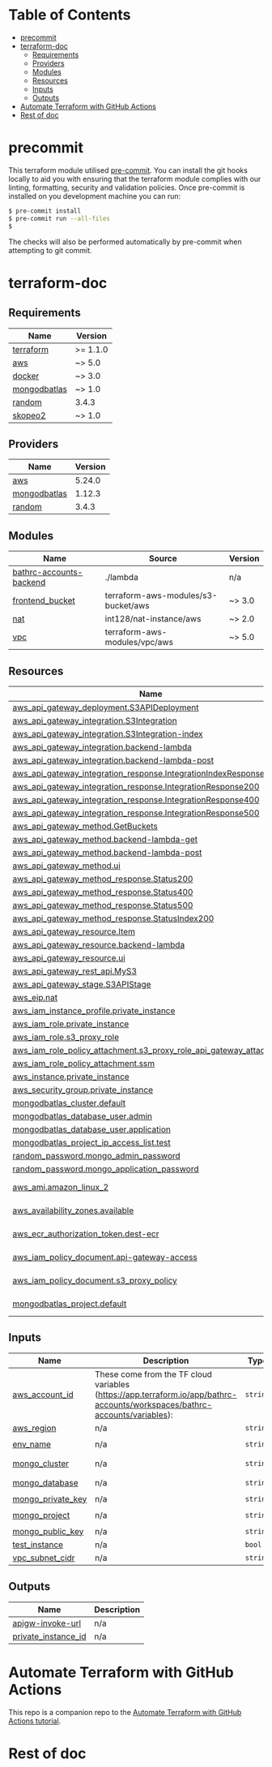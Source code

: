 # Table of Contents

<!-- Line above is skipped in pre-commit md-toc -->
<!--TOC-->

- [precommit](#precommit)
- [terraform-doc](#terraform-doc)
  - [Requirements](#requirements)
  - [Providers](#providers)
  - [Modules](#modules)
  - [Resources](#resources)
  - [Inputs](#inputs)
  - [Outputs](#outputs)
- [Automate Terraform with GitHub Actions](#automate-terraform-with-github-actions)
- [Rest of doc](#rest-of-doc)

<!--TOC-->

# precommit

This terraform module utilised [pre-commit](https://pre-commit.com/). You can install the git hooks locally to aid you with ensuring that the terraform module complies with our linting, formatting, security and validation policies. Once pre-commit is installed on you development machine you can run:

``` bash
$ pre-commit install
$ pre-commit run --all-files
$
```

The checks will also be performed automatically by pre-commit when attempting to git commit.

# terraform-doc

<!-- BEGINNING OF PRE-COMMIT-TERRAFORM DOCS HOOK -->
## Requirements

| Name | Version |
|------|---------|
| <a name="requirement_terraform"></a> [terraform](#requirement\_terraform) | >= 1.1.0 |
| <a name="requirement_aws"></a> [aws](#requirement\_aws) | ~> 5.0 |
| <a name="requirement_docker"></a> [docker](#requirement\_docker) | ~> 3.0 |
| <a name="requirement_mongodbatlas"></a> [mongodbatlas](#requirement\_mongodbatlas) | ~> 1.0 |
| <a name="requirement_random"></a> [random](#requirement\_random) | 3.4.3 |
| <a name="requirement_skopeo2"></a> [skopeo2](#requirement\_skopeo2) | ~> 1.0 |

## Providers

| Name | Version |
|------|---------|
| <a name="provider_aws"></a> [aws](#provider\_aws) | 5.24.0 |
| <a name="provider_mongodbatlas"></a> [mongodbatlas](#provider\_mongodbatlas) | 1.12.3 |
| <a name="provider_random"></a> [random](#provider\_random) | 3.4.3 |

## Modules

| Name | Source | Version |
|------|--------|---------|
| <a name="module_bathrc-accounts-backend"></a> [bathrc-accounts-backend](#module\_bathrc-accounts-backend) | ./lambda | n/a |
| <a name="module_frontend_bucket"></a> [frontend\_bucket](#module\_frontend\_bucket) | terraform-aws-modules/s3-bucket/aws | ~> 3.0 |
| <a name="module_nat"></a> [nat](#module\_nat) | int128/nat-instance/aws | ~> 2.0 |
| <a name="module_vpc"></a> [vpc](#module\_vpc) | terraform-aws-modules/vpc/aws | ~> 5.0 |

## Resources

| Name | Type |
|------|------|
| [aws_api_gateway_deployment.S3APIDeployment](https://registry.terraform.io/providers/hashicorp/aws/latest/docs/resources/api_gateway_deployment) | resource |
| [aws_api_gateway_integration.S3Integration](https://registry.terraform.io/providers/hashicorp/aws/latest/docs/resources/api_gateway_integration) | resource |
| [aws_api_gateway_integration.S3Integration-index](https://registry.terraform.io/providers/hashicorp/aws/latest/docs/resources/api_gateway_integration) | resource |
| [aws_api_gateway_integration.backend-lambda](https://registry.terraform.io/providers/hashicorp/aws/latest/docs/resources/api_gateway_integration) | resource |
| [aws_api_gateway_integration.backend-lambda-post](https://registry.terraform.io/providers/hashicorp/aws/latest/docs/resources/api_gateway_integration) | resource |
| [aws_api_gateway_integration_response.IntegrationIndexResponse200](https://registry.terraform.io/providers/hashicorp/aws/latest/docs/resources/api_gateway_integration_response) | resource |
| [aws_api_gateway_integration_response.IntegrationResponse200](https://registry.terraform.io/providers/hashicorp/aws/latest/docs/resources/api_gateway_integration_response) | resource |
| [aws_api_gateway_integration_response.IntegrationResponse400](https://registry.terraform.io/providers/hashicorp/aws/latest/docs/resources/api_gateway_integration_response) | resource |
| [aws_api_gateway_integration_response.IntegrationResponse500](https://registry.terraform.io/providers/hashicorp/aws/latest/docs/resources/api_gateway_integration_response) | resource |
| [aws_api_gateway_method.GetBuckets](https://registry.terraform.io/providers/hashicorp/aws/latest/docs/resources/api_gateway_method) | resource |
| [aws_api_gateway_method.backend-lambda-get](https://registry.terraform.io/providers/hashicorp/aws/latest/docs/resources/api_gateway_method) | resource |
| [aws_api_gateway_method.backend-lambda-post](https://registry.terraform.io/providers/hashicorp/aws/latest/docs/resources/api_gateway_method) | resource |
| [aws_api_gateway_method.ui](https://registry.terraform.io/providers/hashicorp/aws/latest/docs/resources/api_gateway_method) | resource |
| [aws_api_gateway_method_response.Status200](https://registry.terraform.io/providers/hashicorp/aws/latest/docs/resources/api_gateway_method_response) | resource |
| [aws_api_gateway_method_response.Status400](https://registry.terraform.io/providers/hashicorp/aws/latest/docs/resources/api_gateway_method_response) | resource |
| [aws_api_gateway_method_response.Status500](https://registry.terraform.io/providers/hashicorp/aws/latest/docs/resources/api_gateway_method_response) | resource |
| [aws_api_gateway_method_response.StatusIndex200](https://registry.terraform.io/providers/hashicorp/aws/latest/docs/resources/api_gateway_method_response) | resource |
| [aws_api_gateway_resource.Item](https://registry.terraform.io/providers/hashicorp/aws/latest/docs/resources/api_gateway_resource) | resource |
| [aws_api_gateway_resource.backend-lambda](https://registry.terraform.io/providers/hashicorp/aws/latest/docs/resources/api_gateway_resource) | resource |
| [aws_api_gateway_resource.ui](https://registry.terraform.io/providers/hashicorp/aws/latest/docs/resources/api_gateway_resource) | resource |
| [aws_api_gateway_rest_api.MyS3](https://registry.terraform.io/providers/hashicorp/aws/latest/docs/resources/api_gateway_rest_api) | resource |
| [aws_api_gateway_stage.S3APIStage](https://registry.terraform.io/providers/hashicorp/aws/latest/docs/resources/api_gateway_stage) | resource |
| [aws_eip.nat](https://registry.terraform.io/providers/hashicorp/aws/latest/docs/resources/eip) | resource |
| [aws_iam_instance_profile.private_instance](https://registry.terraform.io/providers/hashicorp/aws/latest/docs/resources/iam_instance_profile) | resource |
| [aws_iam_role.private_instance](https://registry.terraform.io/providers/hashicorp/aws/latest/docs/resources/iam_role) | resource |
| [aws_iam_role.s3_proxy_role](https://registry.terraform.io/providers/hashicorp/aws/latest/docs/resources/iam_role) | resource |
| [aws_iam_role_policy_attachment.s3_proxy_role_api_gateway_attachment](https://registry.terraform.io/providers/hashicorp/aws/latest/docs/resources/iam_role_policy_attachment) | resource |
| [aws_iam_role_policy_attachment.ssm](https://registry.terraform.io/providers/hashicorp/aws/latest/docs/resources/iam_role_policy_attachment) | resource |
| [aws_instance.private_instance](https://registry.terraform.io/providers/hashicorp/aws/latest/docs/resources/instance) | resource |
| [aws_security_group.private_instance](https://registry.terraform.io/providers/hashicorp/aws/latest/docs/resources/security_group) | resource |
| [mongodbatlas_cluster.default](https://registry.terraform.io/providers/mongodb/mongodbatlas/latest/docs/resources/cluster) | resource |
| [mongodbatlas_database_user.admin](https://registry.terraform.io/providers/mongodb/mongodbatlas/latest/docs/resources/database_user) | resource |
| [mongodbatlas_database_user.application](https://registry.terraform.io/providers/mongodb/mongodbatlas/latest/docs/resources/database_user) | resource |
| [mongodbatlas_project_ip_access_list.test](https://registry.terraform.io/providers/mongodb/mongodbatlas/latest/docs/resources/project_ip_access_list) | resource |
| [random_password.mongo_admin_password](https://registry.terraform.io/providers/hashicorp/random/3.4.3/docs/resources/password) | resource |
| [random_password.mongo_application_password](https://registry.terraform.io/providers/hashicorp/random/3.4.3/docs/resources/password) | resource |
| [aws_ami.amazon_linux_2](https://registry.terraform.io/providers/hashicorp/aws/latest/docs/data-sources/ami) | data source |
| [aws_availability_zones.available](https://registry.terraform.io/providers/hashicorp/aws/latest/docs/data-sources/availability_zones) | data source |
| [aws_ecr_authorization_token.dest-ecr](https://registry.terraform.io/providers/hashicorp/aws/latest/docs/data-sources/ecr_authorization_token) | data source |
| [aws_iam_policy_document.api-gateway-access](https://registry.terraform.io/providers/hashicorp/aws/latest/docs/data-sources/iam_policy_document) | data source |
| [aws_iam_policy_document.s3_proxy_policy](https://registry.terraform.io/providers/hashicorp/aws/latest/docs/data-sources/iam_policy_document) | data source |
| [mongodbatlas_project.default](https://registry.terraform.io/providers/mongodb/mongodbatlas/latest/docs/data-sources/project) | data source |

## Inputs

| Name | Description | Type | Default | Required |
|------|-------------|------|---------|:--------:|
| <a name="input_aws_account_id"></a> [aws\_account\_id](#input\_aws\_account\_id) | These come from the TF cloud variables (https://app.terraform.io/app/bathrc-accounts/workspaces/bathrc-accounts/variables): | `string` | n/a | yes |
| <a name="input_aws_region"></a> [aws\_region](#input\_aws\_region) | n/a | `string` | `"eu-west-3"` | no |
| <a name="input_env_name"></a> [env\_name](#input\_env\_name) | n/a | `string` | `"bathrc-accounts"` | no |
| <a name="input_mongo_cluster"></a> [mongo\_cluster](#input\_mongo\_cluster) | n/a | `string` | `"bathrc-accounts"` | no |
| <a name="input_mongo_database"></a> [mongo\_database](#input\_mongo\_database) | n/a | `string` | `"bathrc-accounts"` | no |
| <a name="input_mongo_private_key"></a> [mongo\_private\_key](#input\_mongo\_private\_key) | n/a | `string` | n/a | yes |
| <a name="input_mongo_project"></a> [mongo\_project](#input\_mongo\_project) | n/a | `string` | `"bathrc-accounts"` | no |
| <a name="input_mongo_public_key"></a> [mongo\_public\_key](#input\_mongo\_public\_key) | n/a | `string` | n/a | yes |
| <a name="input_test_instance"></a> [test\_instance](#input\_test\_instance) | n/a | `bool` | `false` | no |
| <a name="input_vpc_subnet_cidr"></a> [vpc\_subnet\_cidr](#input\_vpc\_subnet\_cidr) | n/a | `string` | `"10.106.80.0/21"` | no |

## Outputs

| Name | Description |
|------|-------------|
| <a name="output_apigw-invoke-url"></a> [apigw-invoke-url](#output\_apigw-invoke-url) | n/a |
| <a name="output_private_instance_id"></a> [private\_instance\_id](#output\_private\_instance\_id) | n/a |
<!-- END OF PRE-COMMIT-TERRAFORM DOCS HOOK -->

# Automate Terraform with GitHub Actions

This repo is a companion repo to the [Automate Terraform with GitHub Actions tutorial](https://developer.hashicorp.com/terraform/tutorials/automation/github-actions).

# Rest of doc
